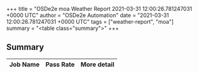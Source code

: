 +++
title = "OSDe2e moa Weather Report 2021-03-31 12:00:26.781247031 +0000 UTC"
author = "OSDe2e Automation"
date = "2021-03-31 12:00:26.781247031 +0000 UTC"
tags = ["weather-report", "moa"]
summary = "<table class=\"summary\"></table>"
+++
## Summary

| Job Name | Pass Rate | More detail |
|----------|-----------|-------------|



